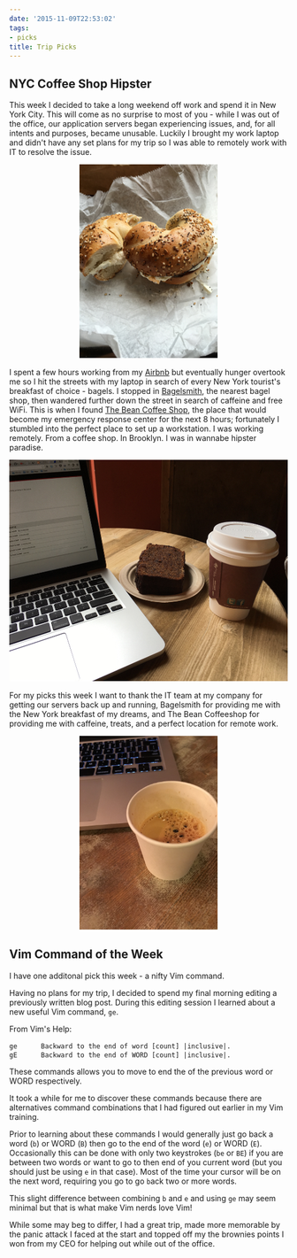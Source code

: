 ```yaml
---
date: '2015-11-09T22:53:02'
tags:
- picks
title: Trip Picks
---
```


## NYC Coffee Shop Hipster

This week I decided to take a long weekend off work and spend it in New York City. This will come as no surprise to most of you - while I was out of the office, our application servers began experiencing issues, and, for all intents and purposes, became unusable. Luckily I brought my work laptop and didn't have any set plans for my trip so I was able to remotely work with IT to resolve the issue.

<center>
  <img src='./bagel.jpg' height='350px' width='250px'>
</center>

I spent a few hours working from my [Airbnb](https://www.airbnb.com/) but eventually hunger overtook me so I hit the streets with my laptop in search of every New York tourist's breakfast of choice - bagels. I stopped in [Bagelsmith](http://m.mainstreethub.com/bagelsmithbedford), the nearest bagel shop, then wandered further down the street in search of caffeine and free WiFi. This is when I found [The Bean Coffee Shop](http://thebeannyc.com/), the place that would become my emergency response center for the next 8 hours; fortunately I stumbled into the perfect place to set up a workstation. I was working remotely. From a coffee shop. In Brooklyn. I was in wannabe hipster paradise.

<center>
  <img src='./coffee-shop-workstation.jpg' height='400px' width='600'>
</center>

For my picks this week I want to thank the IT team at my company for getting our servers back up and running, Bagelsmith for providing me with the New York breakfast of my dreams, and The Bean Coffeeshop for providing me with caffeine, treats, and a perfect location for remote work.

<center>
  <img src='./espresso.jpg' height='350px' width='250px'>
</center>

## Vim Command of the Week

I have one additonal pick this week - a nifty Vim command.

Having no plans for my trip, I decided to spend my final morning editing a previously written blog post. During this editing session I learned about a new useful Vim command, `ge`.

From Vim's Help:

```
ge      Backward to the end of word [count] |inclusive|.
gE      Backward to the end of WORD [count] |inclusive|.
```

These commands allows you to move to end the of the previous word or WORD respectively.

It took a while for me to discover these commands because there are alternatives command combinations that I had figured out earlier in my Vim training.

Prior to learning about these commands I would generally just go back a word (`b`) or WORD (`B`) then go to the end of the word (`e`) or WORD (`E`). Occasionally this can be done with only two keystrokes (`be` or `BE`) if you are between two words or want to go to then end of you current word (but you should just be using `e` in that case). Most of the time your cursor will be on the next word, requiring you go to go `b`ack two or more words.

This slight difference between combining `b` and `e` and using `ge` may seem minimal but that is what make Vim nerds love Vim!

While some may beg to differ, I had a great trip, made more memorable by the panic attack I faced at the start and topped off my the brownies points I won from my CEO for helping out while out of the office.
